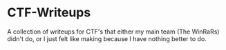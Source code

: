 # CTF-Writeups

A collection of writeups for CTF's that either my main team \(The WinRaRs\) didn't do, or I just felt like making because I have nothing better to do.


